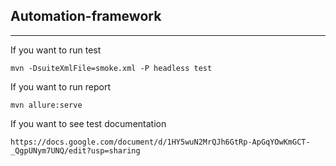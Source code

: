 ## Automation-framework
***
If you want to run test
```
mvn -DsuiteXmlFile=smoke.xml -P headless test
```

If you want to run report

```
mvn allure:serve
```

If you want to see test documentation
```
https://docs.google.com/document/d/1HY5wuN2MrQJh6GtRp-ApGqYOwKmGCT-_QgpUNym7UNQ/edit?usp=sharing
```
